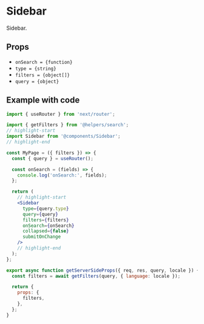 # Sidebar

Sidebar.

## Props

* `onSearch = {function}`
* `type = {string}`
* `filters = {object[]}`
* `query = {object}`

## Example with code

```jsx
import { useRouter } from 'next/router';

import { getFilters } from '@helpers/search';
// highlight-start
import Sidebar from '@components/Sidebar';
// highlight-end

const MyPage = ({ filters }) => {
  const { query } = useRouter();

  const onSearch = (fields) => {
    console.log('onSearch:', fields);
  };

  return (
    // highlight-start
    <Sidebar
      type={query.type}
      query={query}
      filters={filters}
      onSearch={onSearch}
      collapsed={false}
      submitOnChange
    />
    // highlight-end
  );
};

export async function getServerSideProps({ req, res, query, locale }) {
  const filters = await getFilters(query, { language: locale });

  return {
    props: {
      filters,
    },
  };
}
```
